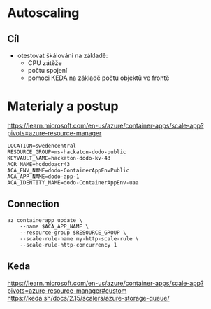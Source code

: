 # Autoscaling

## Cíl
- otestovat škálování na základě:
    - CPU zátěže
    - počtu spojení
    - pomoci KEDA na základě počtu objektů ve frontě


# Materialy a postup


https://learn.microsoft.com/en-us/azure/container-apps/scale-app?pivots=azure-resource-manager


```
LOCATION=swedencentral
RESOURCE_GROUP=ms-hackaton-dodo-public
KEYVAULT_NAME=hackaton-dodo-kv-43
ACR_NAME=hcdodoacr43
ACA_ENV_NAME=dodo-ContainerAppEnvPublic
ACA_APP_NAME=dodo-app-1
ACA_IDENTITY_NAME=dodo-ContainerAppEnv-uaa
```

## Connection

```
az containerapp update \
	--name $ACA_APP_NAME \
	--resource-group $RESOURCE_GROUP \
    --scale-rule-name my-http-scale-rule \
    --scale-rule-http-concurrency 1
```

## Keda

https://learn.microsoft.com/en-us/azure/container-apps/scale-app?pivots=azure-resource-manager#custom
https://keda.sh/docs/2.15/scalers/azure-storage-queue/